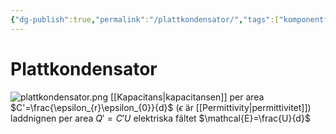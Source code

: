 ```yaml
---
{"dg-publish":true,"permalink":"/plattkondensator/","tags":["komponentfysik"]}
---
```


# Plattkondensator
![plattkondensator.png](/img/user/images/plattkondensator.png)
[[Kapacitans\|kapacitansen]] per area $C'=\frac{\epsilon_{r}\epsilon_{0}}{d}$ ($\epsilon$ är [[Permittivity\|permittivitet]])
laddnignen per area $Q'=C'U$
elektriska fältet $\mathcal{E}=\frac{U}{d}$